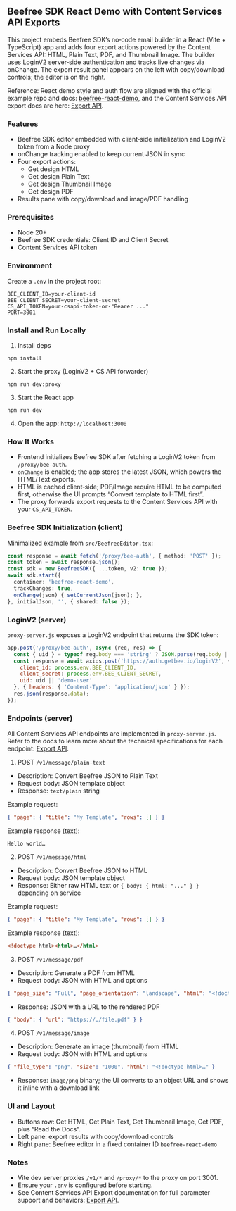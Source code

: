 ## Beefree SDK React Demo with Content Services API Exports

This project embeds Beefree SDK’s no‑code email builder in a React (Vite + TypeScript) app and adds four export actions powered by the Content Services API: HTML, Plain Text, PDF, and Thumbnail Image. The builder uses LoginV2 server‑side authentication and tracks live changes via onChange. The export result panel appears on the left with copy/download controls; the editor is on the right.

Reference: React demo style and auth flow are aligned with the official example repo and docs: [beefree-react-demo](https://github.com/BeefreeSDK/beefree-react-demo), and the Content Services API export docs are here: [Export API](https://docs.beefree.io/beefree-sdk/apis/content-services-api/export).

### Features

- Beefree SDK editor embedded with client‑side initialization and LoginV2 token from a Node proxy
- onChange tracking enabled to keep current JSON in sync
- Four export actions:
  - Get design HTML
  - Get design Plain Text
  - Get design Thumbnail Image
  - Get design PDF
- Results pane with copy/download and image/PDF handling

### Prerequisites

- Node 20+
- Beefree SDK credentials: Client ID and Client Secret
- Content Services API token

### Environment

Create a `.env` in the project root:

```
BEE_CLIENT_ID=your-client-id
BEE_CLIENT_SECRET=your-client-secret
CS_API_TOKEN=your-csapi-token-or-"Bearer ..."
PORT=3001
```

### Install and Run Locally

1) Install deps
```
npm install
```

2) Start the proxy (LoginV2 + CS API forwarder)
```
npm run dev:proxy
```

3) Start the React app
```
npm run dev
```

4) Open the app: `http://localhost:3000`

### How It Works

- Frontend initializes Beefree SDK after fetching a LoginV2 token from `/proxy/bee-auth`.
- `onChange` is enabled; the app stores the latest JSON, which powers the HTML/Text exports.
- HTML is cached client‑side; PDF/Image require HTML to be computed first, otherwise the UI prompts “Convert template to HTML first”.
- The proxy forwards export requests to the Content Services API with your `CS_API_TOKEN`.

### Beefree SDK Initialization (client)

Minimalized example from `src/BeefreeEditor.tsx`:

```ts
const response = await fetch('/proxy/bee-auth', { method: 'POST' });
const token = await response.json();
const sdk = new BeefreeSDK({ ...token, v2: true });
await sdk.start({
  container: 'beefree-react-demo',
  trackChanges: true,
  onChange(json) { setCurrentJson(json); },
}, initialJson, '', { shared: false });
```

### LoginV2 (server)

`proxy-server.js` exposes a LoginV2 endpoint that returns the SDK token:

```js
app.post('/proxy/bee-auth', async (req, res) => {
  const { uid } = typeof req.body === 'string' ? JSON.parse(req.body || '{}') : (req.body || {});
  const response = await axios.post('https://auth.getbee.io/loginV2', {
    client_id: process.env.BEE_CLIENT_ID,
    client_secret: process.env.BEE_CLIENT_SECRET,
    uid: uid || 'demo-user'
  }, { headers: { 'Content-Type': 'application/json' } });
  res.json(response.data);
});
```

### Endpoints (server)

All Content Services API endpoints are implemented in `proxy-server.js`. Refer to the docs to learn more about the technical specifications for each endpoint: [Export API](https://docs.beefree.io/beefree-sdk/apis/content-services-api/export).

1) POST `/v1/message/plain-text`

- Description: Convert Beefree JSON to Plain Text
- Request body: JSON template object
- Response: `text/plain` string

Example request:
```json
{ "page": { "title": "My Template", "rows": [] } }
```

Example response (text):
```
Hello world…
```

2) POST `/v1/message/html`

- Description: Convert Beefree JSON to HTML
- Request body: JSON template object
- Response: Either raw HTML text or `{ body: { html: "..." } }` depending on service

Example request:
```json
{ "page": { "title": "My Template", "rows": [] } }
```

Example response (text):
```html
<!doctype html><html>…</html>
```

3) POST `/v1/message/pdf`

- Description: Generate a PDF from HTML
- Request body: JSON with HTML and options
```json
{ "page_size": "Full", "page_orientation": "landscape", "html": "<!doctype html>…" }
```
- Response: JSON with a URL to the rendered PDF
```json
{ "body": { "url": "https://…/file.pdf" } }
```

4) POST `/v1/message/image`

- Description: Generate an image (thumbnail) from HTML
- Request body: JSON with HTML and options
```json
{ "file_type": "png", "size": "1000", "html": "<!doctype html>…" }
```
- Response: `image/png` binary; the UI converts to an object URL and shows it inline with a download link

### UI and Layout

- Buttons row: Get HTML, Get Plain Text, Get Thumbnail Image, Get PDF, plus “Read the Docs”.
- Left pane: export results with copy/download controls
- Right pane: Beefree editor in a fixed container ID `beefree-react-demo`

### Notes

- Vite dev server proxies `/v1/*` and `/proxy/*` to the proxy on port 3001.
- Ensure your `.env` is configured before starting.
- See Content Services API Export documentation for full parameter support and behaviors: [Export API](https://docs.beefree.io/beefree-sdk/apis/content-services-api/export).
